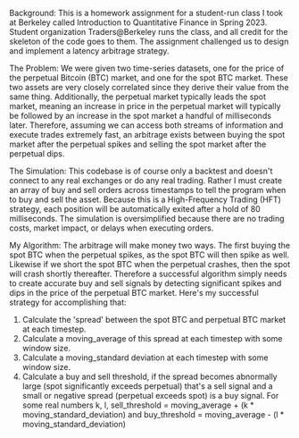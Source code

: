 

Background: This is a homework assignment for a student-run class I took at Berkeley called Introduction to Quantitative Finance in Spring 2023. Student organization Traders@Berkeley runs the class, and all credit for the skeleton of the code goes to them. The assignment challenged us to design and implement a latency arbitrage strategy.

The Problem: We were given two time-series datasets, one for the price of the perpetual Bitcoin (BTC) market, and one for the spot BTC market. These two assets are very closely correlated since they derive their value from the same thing. Additionally, the perpetual market typically leads the spot market, meaning an increase in price in the perpetual market will typically be followed by an increase in the spot market a handful of milliseconds later. Therefore, assuming we can access both streams of information and execute trades extremely fast, an arbitrage exists between buying the spot market after the perpetual spikes and selling the spot market after the perpetual dips. 

The Simulation: This codebase is of course only a backtest and doesn't connect to any real exchanges or do any real trading. Rather I must create an array of buy and sell orders across timestamps to tell the program when to buy and sell the asset. Because this is a High-Frequency Trading (HFT) strategy, each position will be automatically exited after a hold of 80 milliseconds. The simulation is oversimplified because there are no trading costs, market impact, or delays when executing orders.

My Algorithm: The arbitrage will make money two ways. The first buying the spot BTC when the perpetual spikes, as the spot BTC will then spike as well. Likewise if we short the spot BTC when the perpetual crashes, then the spot will crash shortly thereafter. Therefore a successful algorithm simply needs to create accurate buy and sell signals by detecting significant spikes and dips in the price of the perpetual BTC market. Here's my successful strategy for accomplishing that:

1) Calculate the 'spread' between the spot BTC and perpetual BTC market at each timestep.
2) Calculate a moving_average of this spread at each timestep with some window size.
3) Calculate a moving_standard deviation at each timestep with some window size.
4) Calculate a buy and sell threshold, if the spread becomes abnormally large (spot significantly exceeds perpetual) that's a sell signal and a small or negative spread (perpetual exceeds spot) is a buy signal. For some real numbers k, l, sell_threshold = moving_average + (k * moving_standard_deviation) and buy_threshold = moving_average - (l * moving_standard_deviation)
